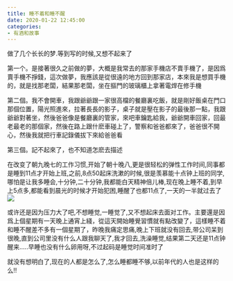 ```yaml
---
title: 睡不着和睡不醒
date: 2020-01-22 12:45:00
categories: 
- 有酒和故事
---
```

做了几个长长的梦.等到写的时候,又想不起来了

第一个。是接著很久之前做的夢，大概是我常去的那家手機店不賣手機了，是因爲賣手機不掙錢，這次做夢，我應該是從很遠的地方回到那家店，本來我是想買手機的，就是找那老闆，結果那老闆，坐在摳門的玻璃櫃上拿著電焊在修手機

第二個。我不會開車，我跟爺爺跟一家很高檔的餐廳裏吃飯，就是剛好飯桌在門口那個位置，陽光照進來，拉著長長的影子，桌子就是壓在影子的最後那一點，我跟爺爺對著坐，然後爸爸像是餐廳裏的管家，來吧車鑰匙給我，爺爺開車回家，回最老最老的那個家，然後在路上跟什麽車碰上了，警察和爸爸都來了，爸爸很不開心，然後我就把行車記錄儀拔下來給爸爸看

第三個。記不起來了，也不知道怎麽去描述

在改变了朝九晚七的工作习惯,开始了朝十晚八,更是很轻松的弹性工作时间,同事都是睡到11点才开始上班,之前,8点50起床洗漱的时候,很是羡慕能十点钟上班的同学,哪怕是让我多睡会,十分钟,二十分钟,我都能白天精神倍儿棒,现在晚上睡不着,到早上5点多,都能看到晨光的时候才开始犯困,睡醒了也都11点了,一天的一半就过去了
![](https://cdn.jsdelivr.net/gh/YangAnLin/images/copy_20201213152835.jpeg)

或许还是因为压力大了吧,不想睡觉,一睡觉了,又不想起床去面对工作。主要還是因爲上個星期有一天晚上通宵上綫，從這天開始睡覺習慣就有點改變了，這樣睡不着和睡不醒差不多有一個星期了，昨晚我痛定思痛,晚上下班就没有回去,带公司呆到很晚,直到公司里没有什么人跟我聊天了,我才回去,洗澡睡觉,结果第二天还是11点钟醒来.....早睡也没有什么卵用呀,不过起码是睡觉时间准时了

就没有想明白了,现在的人都是怎么了,怎么睡都睡不够,以前年代的人也是这样的么!!
